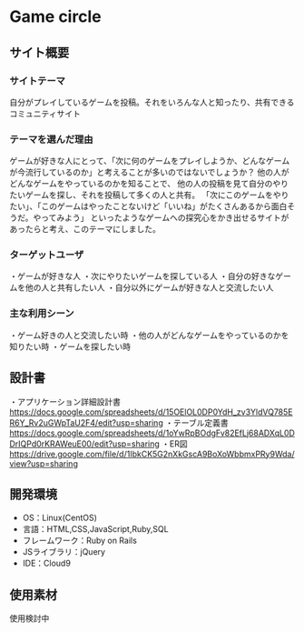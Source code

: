 # Game circle

## サイト概要
### サイトテーマ
自分がプレイしているゲームを投稿。それをいろんな人と知ったり、共有できるコミュニティサイト

### テーマを選んだ理由
ゲームが好きな人にとって、「次に何のゲームをプレイしようか、どんなゲームが今流行しているのか」と考えることが多いのではないでしょうか？
他の人がどんなゲームをやっているのかを知ることで、
他の人の投稿を見て自分のやりたいゲームを探し、それを投稿して多くの人と共有。
「次にこのゲームをやりたい」、「このゲームはやったことないけど「いいね」がたくさんあるから面白そうだ。やってみよう」
といったようなゲームへの探究心をかき出せるサイトがあったらと考え、このテーマにしました。

### ターゲットユーザ
・ゲームが好きな人
・次にやりたいゲームを探している人
・自分の好きなゲームを他の人と共有したい人
・自分以外にゲームが好きな人と交流したい人

### 主な利用シーン
・ゲーム好きの人と交流したい時
・他の人がどんなゲームをやっているのかを知りたい時
・ゲームを探したい時

## 設計書
・アプリケーション詳細設計書
https://docs.google.com/spreadsheets/d/15OElOL0DP0YdH_zv3YldVQ785ER6Y_Rv2uGWpTaU2F4/edit?usp=sharing
・テーブル定義書
https://docs.google.com/spreadsheets/d/1oYwRpBOdgFv82EfLj68ADXqL0DDrIQPd0rKRAWeuE00/edit?usp=sharing
・ER図
https://drive.google.com/file/d/1IbkCK5G2nXkGscA9BoXoWbbmxPRy9Wda/view?usp=sharing

## 開発環境
- OS：Linux(CentOS)
- 言語：HTML,CSS,JavaScript,Ruby,SQL
- フレームワーク：Ruby on Rails
- JSライブラリ：jQuery
- IDE：Cloud9

## 使用素材
使用検討中
